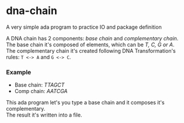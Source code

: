 # dna-chain
A very simple ada program to practice IO and package definition

A DNA chain has 2 components: *base chain* and *complementary chain*.  
The base chain it's composed of elements, which can be *T, C, G or A*.  
The complementary chain it's created following DNA Transformation's rules: `T <-> A` and `G <-> C`.
  
### Example
* Base chain: *TTAGCT*
* Comp chain: *AATCGA* 

This ada program let's you type a base chain and it composes it's complementary.  
The result it's written into a file.
